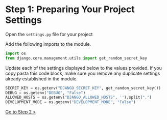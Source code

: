 # Step 1: Preparing Your Project Settings

Open the `settings.py` file for your project

Add the following imports to the module.

```py
import os
from django.core.management.utils import get_random_secret_key
```

Update each of the settings displayed below to the values provided. If you copy pasta this code block, make sure you remove any duplicate settings already established in the module.

```py
SECRET_KEY = os.getenv("DJANGO_SECRET_KEY", get_random_secret_key())
DEBUG = os.getenv("DEBUG", "False")
ALLOWED_HOSTS = os.getenv("DJANGO_ALLOWED_HOSTS", '').split(",")
DEVELOPMENT_MODE = os.getenv("DEVELOPMENT_MODE", "False")
```

[Go to Step 2 >](./DEPLOY_DJANGO_02.md)